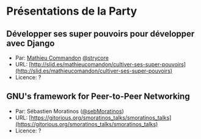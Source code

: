 Présentations de la Party
========================================

Développer ses super pouvoirs pour développer avec Django
---------------------------------------------------------
* Par: [Mathieu Commandon](https://github.com/strycore/dotfiles) [@strycore](https://twitter.com/strycore)
* URL: [http://slid.es/mathieucomandon/cultiver-ses-super-pouvoirs](http://slid.es/mathieucomandon/cultiver-ses-super-pouvoirs)
* Licence: ?

GNU's framework for Peer-to-Peer Networking
--------------------------------------
* Par: Sébastien Moratinos ([@sebMoratinos](https://twitter.com/SebMoratinos))
* URL: [https://gitorious.org/smoratinos_talks/smoratinos_talks](https://gitorious.org/smoratinos_talks/smoratinos_talks)
* Licence: ?
